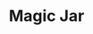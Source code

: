 ---
title: "Magic Jar"
index:
  - magic-jar
permalink: /spells/magic-jar/
tags:
  - Spell
  - 6th Level
  - Necromancy
available_for:
  - Wizard
level: "6th Level"
school: "Necromancy"
comp:
  - V
  - S
  - M
material: "a gem, crystal, reliquary, or some other ornamental container worth at least 500 gp."
duration: "Until Dispelled"
cast_time: "1 Minute"
attack: "CHA Save"
description: |
  Your body falls into a catatonic state as your soul leaves it and enters the container you used for the spell's material component. While your soul inhabits the container, you are aware of your surroundings as if you were in the container's space. You can't move or use reactions. The only action you can take is to project your soul up to 100 feet out of the container, either returning to your living body (and ending the spell) or attempting to possess a humanoids body.

  You can attempt to possess any humanoid within 100 feet of you that you can see (creatures warded by a protection from evil and good or magic circle spell can't be possessed). The target must make a charisma saving throw. On a failure, your soul moves into the target's body, and the target's soul becomes trapped in the container. On a success, the target resists your efforts to possess it, and you can't attempt to possess it again for 24 hours.

  Once you possess a creature's body, you control it. Your game statistics are replaced by the statistics of the creature, though you retain your alignment and your Intelligence, Wisdom, and Charisma scores. You retain the benefit of your own class features. If the target has any class levels, you can't use any of its class features.

  Meanwhile, the possessed creature's soul can perceive from the container using its own senses, but it can't move or take actions at all.

  While possessing a body, you can use your action to return from the host body to the container if it is within 100 feet of you, returning the host creature's soul to its body. If the host body dies while you're in it, the creature dies, and you must make a charisma saving throw against your own spellcasting DC. On a success, you return to the container if it is within 100 feet of you. Otherwise, you die.

  If the container is destroyed or the spell ends, your soul immediately returns to your body. If your body is more than 100 feet away from you or if your body is dead when you attempt to return to it, you die. If another creature's soul is in the container when it is destroyed, the creature's soul returns to its body if the body is alive and within 100 feet. Otherwise, that creature dies.

  When the spell ends, the container is destroyed.
excerpt: "Your body falls into a catatonic state as your soul leaves it and enters the container you used for the spell's material component."
source: "Basic Rules"
---